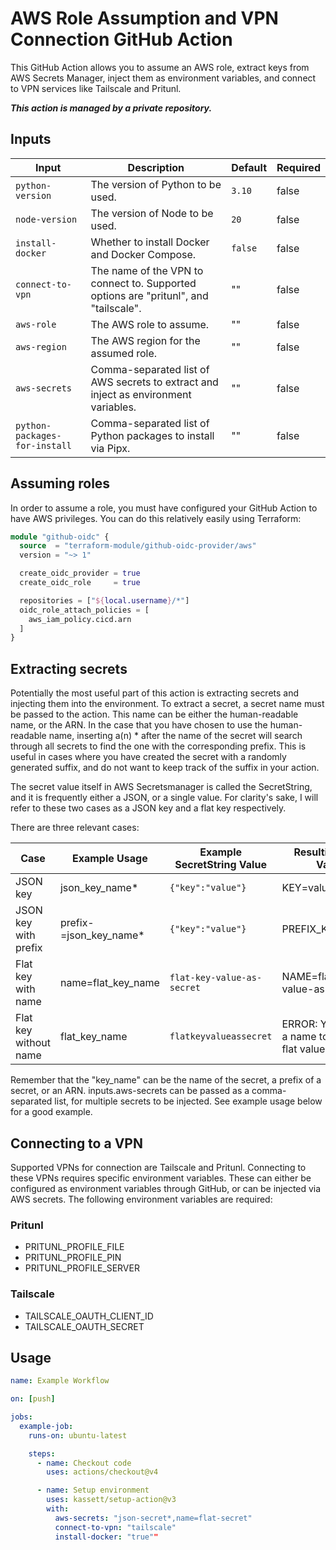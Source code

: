 # AWS Role Assumption and VPN Connection GitHub Action

This GitHub Action allows you to assume an AWS role, 
extract keys from AWS Secrets Manager, 
inject them as environment variables, and connect to VPN services like Tailscale and Pritunl.

<b><i>This action is managed by a private repository.</i></b>

## Inputs

| Input                         | Description                                                                          | Default | Required |
|-------------------------------|--------------------------------------------------------------------------------------|---------|----------|
| `python-version`              | The version of Python to be used.                                                    | `3.10`  | false    |
| `node-version`                | The version of Node to be used.                                                      | `20`    | false    |
| `install-docker`              | Whether to install Docker and Docker Compose.                                        | `false` | false    |
| `connect-to-vpn`              | The name of the VPN to connect to. Supported options are "pritunl", and "tailscale". | ""      | false    |
| `aws-role`                    | The AWS role to assume.                                                              | ""      | false    |
| `aws-region`                  | The AWS region for the assumed role.                                                 | ""      | false    |
| `aws-secrets`                 | Comma-separated list of AWS secrets to extract and inject as environment variables.  | ""      | false    |
| `python-packages-for-install` | Comma-separated list of Python packages to install via Pipx.                         | ""      | false    |

## Assuming roles
In order to assume a role, you must have configured your GitHub Action to have AWS privileges.
You can do this relatively easily using Terraform:
```terraform
module "github-oidc" {
  source  = "terraform-module/github-oidc-provider/aws"
  version = "~> 1"

  create_oidc_provider = true
  create_oidc_role     = true

  repositories = ["${local.username}/*"]
  oidc_role_attach_policies = [
    aws_iam_policy.cicd.arn
  ]
}
```

## Extracting secrets
Potentially the most useful part of this action is extracting secrets 
and injecting them into the environment.
To extract a secret, a secret name must be passed to the action. This name 
can be either the human-readable name, or the ARN. In the case that you have chosen
to use the human-readable name, inserting a(n) * after the name of the secret
will search through all secrets to find the one with the corresponding prefix. 
This is useful in cases where you have created the secret with a randomly generated
suffix, and do not want to keep track of the suffix in your action.

The secret value itself in AWS Secretsmanager is called the SecretString, and 
it is frequently either a JSON, or a single value. For clarity's sake, I will 
refer to these two cases as a JSON key and a flat key respectively.

There are three relevant cases:

| Case                  | Example Usage          | Example SecretString Value | Resulting Env Vars                             |
|-----------------------|------------------------|----------------------------|------------------------------------------------|
| JSON key              | json_key_name*         | `{"key":"value"}`          | KEY=value                                      |
| JSON key with prefix  | prefix-=json_key_name* | `{"key":"value"}`          | PREFIX_KEY=value                               |
| Flat key with name    | name=flat_key_name     | `flat-key-value-as-secret` | NAME=flat-key-value-as-secret                  |
| Flat key without name | flat_key_name          | `flatkeyvalueassecret`     | ERROR: You need a name to map a flat value to. |

Remember that the "key_name" can be the name of the secret, a prefix of a secret, or an ARN.
inputs.aws-secrets can be passed as a comma-separated list, for multiple secrets to be injected.
See example usage below for a good example.

## Connecting to a VPN
Supported VPNs for connection are Tailscale and Pritunl. Connecting to these VPNs requires 
specific environment variables. These can either be configured as environment 
variables through GitHub, or can be injected via AWS secrets. 
The following environment variables are required:

### Pritunl 
* PRITUNL_PROFILE_FILE
* PRITUNL_PROFILE_PIN
* PRITUNL_PROFILE_SERVER

### Tailscale
* TAILSCALE_OAUTH_CLIENT_ID
* TAILSCALE_OAUTH_SECRET

## Usage

```yaml
name: Example Workflow

on: [push]

jobs:
  example-job:
    runs-on: ubuntu-latest

    steps:
      - name: Checkout code
        uses: actions/checkout@v4

      - name: Setup environment
        uses: kassett/setup-action@v3
        with:
          aws-secrets: "json-secret*,name=flat-secret"
          connect-to-vpn: "tailscale"
          install-docker: "true""
```